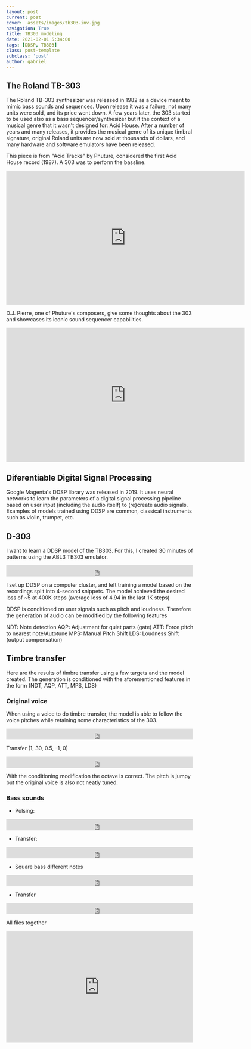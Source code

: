 ```yaml
---
layout: post
current: post
cover:  assets/images/tb303-inv.jpg
navigation: True
title: TB303 modeling
date: 2021-02-01 5:34:00
tags: [DDSP, TB303]
class: post-template
subclass: 'post'
author: gabriel
---
```


## The Roland TB-303

The Roland TB-303 synthesizer was released in 1982 as a device meant to mimic bass sounds and sequences. Upon release it was a failure, not many units were sold, and its price went down. A few years later, the 303 started to be used also as a bass sequencer/synthesizer but it the context of a musical genre that it wasn't designed for: Acid House. After a number of years and many releases, it provides the musical genre of its unique timbral signature, original Roland units are now sold at thousands of dollars, and many hardware and software emulators have been released.

This piece is from "Acid Tracks" by Phuture, considered the first Acid House record (1987). A 303 was to perform the bassline. 

<iframe width="640" height="360" src="https://www.youtube.com/embed/wIbd9i9uR1g" frameborder="0" allow="accelerometer; autoplay; clipboard-write; encrypted-media; gyroscope; picture-in-picture" allowfullscreen></iframe>

D.J. Pierre, one of Phuture's composers, give some thoughts about the 303 and showcases its iconic sound sequencer capabilities.

<iframe width="640" height="360" src="https://www.youtube.com/embed/_zQA0WZdApc" frameborder="0" allow="accelerometer; autoplay; clipboard-write; encrypted-media; gyroscope; picture-in-picture" allowfullscreen></iframe>



## Diferentiable Digital Signal Processing

Google Magenta's DDSP library was released in 2019. It uses neural networks to learn the parameters of a digital signal processing pipeline based on user input (including the audio itself) to (re)create audio signals. Examples of models trained using DDSP are common, classical instruments such as violin, trumpet, etc.

## D-303

I want to learn a DDSP model of the TB303. For this, I created 30 minutes of patterns using the ABL3 TB303 emulator. 

<iframe src="https://archive.org/embed/ddsp-timbre-transfer-01/303-impro-mono.wav#" width="500" height="30" frameborder="0" webkitallowfullscreen="true" mozallowfullscreen="true" allowfullscreen></iframe>


I set up DDSP on a computer cluster, and left training a model based on the recordings split into 4-second snippets. The model achieved the desired loss of ~5 at 400K steps (average loss of 4.94 in the last 1K steps)


DDSP is conditioned on user signals such as pitch and loudness. Therefore the generation of audio can be modified by the following features

NDT: Note detection
AQP: Adjustment for quiet parts (gate)
ATT: Force pitch to nearest note/Autotune 
MPS: Manual Pitch Shift
LDS: Loudness Shift (output compensation)


## Timbre transfer

Here are the results of timbre transfer using a few targets and the model created. The generation is conditioned with the aforementioned features in the form (NDT, AQP, ATT, MPS, LDS)

### Original voice

When using a voice to do timbre transfer, the model is able to follow the voice pitches while retaining some characteristics of the 303.

<iframe src="https://archive.org/embed/ddsp-timbre-transfer-01/audio-in.wav#" width="500" height="30" frameborder="0" webkitallowfullscreen="true" mozallowfullscreen="true" allowfullscreen></iframe>

<!-- - [01-tb-303-01](https://archive.org/download/ddsp-timbre-transfer-01/01-tb-303-00.wav) (1, 30, 0.5, 0, 0) all default values -->

<!-- <iframe src="https://archive.org/embed/ddsp-timbre-transfer-01/01-tb-303-00.wav#" width="500" height="30" frameborder="0" webkitallowfullscreen="true" mozallowfullscreen="true" allowfullscreen></iframe>


It seems the pitch is somehow grabbed in the upper octave, and is pretty jumpy. -->

Transfer (1, 30, 0.5, -1, 0)

<iframe src="https://archive.org/embed/ddsp-timbre-transfer-01/01-tb-303-01.wav#" width="500" height="30" frameborder="0" webkitallowfullscreen="true" mozallowfullscreen="true" allowfullscreen></iframe>

With the conditioning modification the octave is correct. The pitch is jumpy but the original voice is also not neatly tuned.

### Bass sounds

- Pulsing:
<iframe src="https://archive.org/embed/ddsp-timbre-transfer-01/synth-bass.wav#" width="500" height="30" frameborder="0" webkitallowfullscreen="true" mozallowfullscreen="true" allowfullscreen></iframe>

- Transfer:
<iframe src="https://archive.org/embed/ddsp-timbre-transfer-01/01-tb-303-02.wav#" width="500" height="30" frameborder="0" webkitallowfullscreen="true" mozallowfullscreen="true" allowfullscreen></iframe>

- Square bass different notes
<iframe src="https://archive.org/embed/ddsp-timbre-transfer-01/synth-bass-2.wav#" width="500" height="30" frameborder="0" webkitallowfullscreen="true" mozallowfullscreen="true" allowfullscreen></iframe>

- Transfer
<iframe src="https://archive.org/embed/ddsp-timbre-transfer-01/01-tb-303-03.wav#" width="500" height="30" frameborder="0" webkitallowfullscreen="true" mozallowfullscreen="true" allowfullscreen></iframe>


All files together

<iframe src="https://archive.org/details/ddsp-timbre-transfer-01/" width="500" height="300" frameborder="0" webkitallowfullscreen="true" mozallowfullscreen="true" allowfullscreen></iframe>